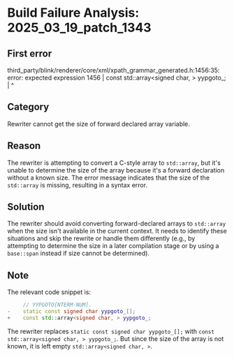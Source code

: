 # Build Failure Analysis: 2025_03_19_patch_1343

## First error

third_party/blink/renderer/core/xml/xpath_grammar_generated.h:1456:35: error: expected expression
 1456 |     const std::array<signed char, > yypgoto_;
      |                                   ^

## Category
Rewriter cannot get the size of forward declared array variable.

## Reason
The rewriter is attempting to convert a C-style array to `std::array`, but it's unable to determine the size of the array because it's a forward declaration without a known size. The error message indicates that the size of the `std::array` is missing, resulting in a syntax error.

## Solution
The rewriter should avoid converting forward-declared arrays to `std::array` when the size isn't available in the current context. It needs to identify these situations and skip the rewrite or handle them differently (e.g., by attempting to determine the size in a later compilation stage or by using a `base::span` instead if size cannot be determined).

## Note
The relevant code snippet is:
```c++
     // YYPGOTO[NTERM-NUM].
-    static const signed char yypgoto_[];
+    const std::array<signed char, > yypgoto_;
```
The rewriter replaces `static const signed char yypgoto_[];` with `const std::array<signed char, > yypgoto_;`. But since the size of the array is not known, it is left empty `std::array<signed char, >`.